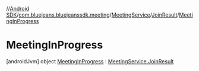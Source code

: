 //[Android SDK](../../../../../index.md)/[com.bluejeans.bluejeanssdk.meeting](../../../index.md)/[MeetingService](../../index.md)/[JoinResult](../index.md)/[MeetingInProgress](index.md)



# MeetingInProgress  
 [androidJvm] object [MeetingInProgress](index.md) : [MeetingService.JoinResult](../index.md)   

